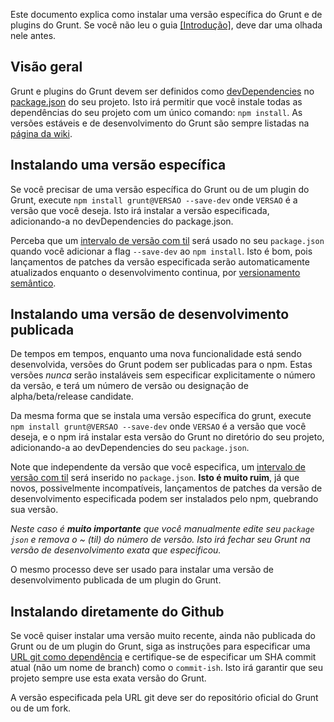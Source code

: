 Este documento explica como instalar uma versão específica do Grunt e de plugins do Grunt. Se você não leu o guia [[Introdução]](Getting-started.md), deve dar uma olhada nele antes.

## Visão geral
Grunt e plugins do Grunt devem ser definidos como [devDependencies](https://npmjs.org/doc/json.html#devDependencies) no [package.json](https://npmjs.org/doc/json.html) do seu projeto. Isto irá permitir que você instale todas as dependências do seu projeto com um único comando: `npm install`. As versões estáveis e de desenvolvimento do Grunt são sempre listadas na [página da wiki](https://github.com/gruntjs/grunt/wiki/).

## Instalando uma versão específica
Se você precisar de uma versão específica do Grunt ou de um plugin do Grunt, execute `npm install grunt@VERSAO --save-dev` onde `VERSAO` é a versão que você deseja. Isto irá instalar a versão especificada, adicionando-a no devDependencies do package.json.

Perceba que um [intervalo de versão com til][tilde version range] será usado no seu `package.json` quando você adicionar a flag `--save-dev` ao `npm install`. Isto é bom, pois lançamentos de patches da versão especificada serão automaticamente atualizados enquanto o desenvolvimento continua, por [versionamento semântico][semver].

[tilde version range]: https://npmjs.org/doc/json.html#Tilde-Version-Ranges
[semver]: http://semver.org

## Instalando uma versão de desenvolvimento publicada
De tempos em tempos, enquanto uma nova funcionalidade está sendo desenvolvida, versões do Grunt podem ser publicadas para o npm. Estas versões _nunca_ serão instaláveis sem especificar explicitamente o número da versão, e terá um número de versão ou designação de alpha/beta/release candidate.

Da mesma forma que se instala uma versão específica do grunt, execute `npm install grunt@VERSAO --save-dev` onde `VERSAO` é a versão que você deseja, e o npm irá instalar esta versão do Grunt no diretório do seu projeto, adicionando-a ao devDependencies do seu `package.json`.

Note que independente da versão que você especifica, um [intervalo de versão com til][tilde version range] será inserido no `package.json`. **Isto é muito ruim**, já que novos, possivelmente incompatíveis, lançamentos de patches da versão de desenvolvimento especificada podem ser instalados pelo npm, quebrando sua versão.

_Neste caso é **muito importante** que você manualmente edite seu `package json` e remova o ~ (til) do número de versão. Isto irá fechar seu Grunt na versão de desenvolvimento exata que especificou._

O mesmo processo deve ser usado para instalar uma versão de desenvolvimento publicada de um plugin do Grunt.

## Instalando diretamente do Github
Se você quiser instalar uma versão muito recente, ainda não publicada do Grunt ou de um plugin do Grunt, siga as instruções para especificar uma [URL git como dependência](https://npmjs.org/doc/json.html#Git-URLs-as-Dependencies) e certifique-se de especificar um SHA commit atual (não um nome de branch) como o `commit-ish`. Isto irá garantir que seu projeto sempre use esta exata versão do Grunt.

A versão especificada pela URL git deve ser do repositório oficial do Grunt ou de um fork.